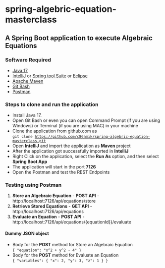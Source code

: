 # spring-algebric-equation-masterclass

## A Spring Boot application to execute Algebraic Equations

### Software Required
* [Java 17](https://www.openlogic.com/openjdk-downloads?page=0)
* [IntelliJ](https://www.jetbrains.com/idea/download/?section=windows) or [Spring tool Suite](https://spring.io/tools) or [Eclipse](https://www.eclipse.org/downloads/packages/)
* [Apache Maven](https://maven.apache.org/download.cgi)
* [Git Bash](https://git-scm.com/downloads)
* [Postman](https://www.postman.com/downloads/)

### Steps to clone and run the application
* Install Java 17.
* Open Git Bash or even you can open Command Prompt (if you are using Windows) or Terminal (if you are using MAC) in your machine
* Clone the application from github.com as   
  <code>git clone https://github.com/c86amik/spring-algebric-equation-masterclass.git</code>
* Open <strong>IntelliJ</strong> and import the application as <strong>Maven</strong> project
* After the application got successfully imported in <strong>IntelliJ</strong>
* Right Click on the application, select the <strong>Run As</strong> option, and then select <strong>Spring Boot App</strong>
* The application will start in the port <strong>7126</strong>
* Open the Postman and test the REST Endpoints

### Testing using Postman
<ol>
<li><strong>Store an Algebraic Equation</strong> - <strong>POST API</strong> - http://localhost:7126/api/equations/store</li>
<li><strong>Retrieve Stored Equations</strong> - <strong>GET API</strong> - http://localhost:7126/api/equations</li>
<li><strong>Evaluate an Equation</strong> - <strong>POST API</strong> - http://localhost:7126/api/equations/{equationId}}/evaluate</li>
</ol>

#### Dummy JSON object
* Body for the <strong>POST</strong> method for Store an Algebraic Equation    
  <code>{
  "equation": "x^2 + y^2 - 4"
  }</code>
* Body for the <strong>POST</strong> method for Evaluate an Equation    
    <code>{
  "variables": {
  "x": 2,
  "y": 3,
  "z": 1
  }
  }</code>